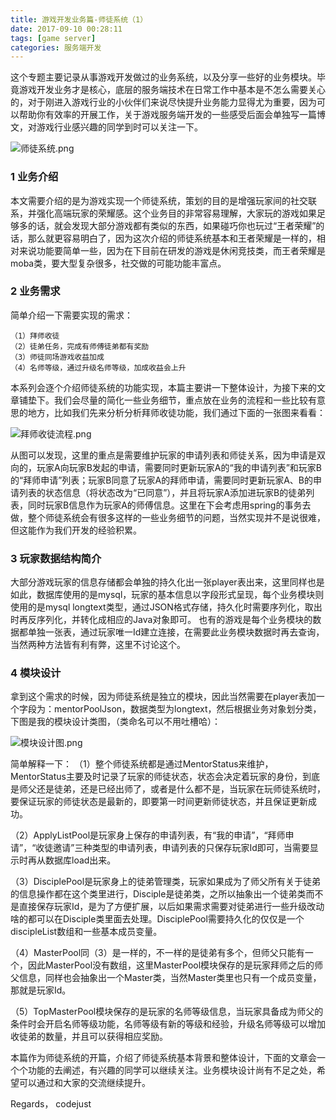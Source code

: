 ```yaml
---
title: 游戏开发业务篇-师徒系统（1）
date: 2017-09-10 00:28:11
tags: [game server]
categories: 服务端开发
---
```

这个专题主要记录从事游戏开发做过的业务系统，以及分享一些好的业务模块。毕竟游戏开发业务才是核心，底层的服务端技术在日常工作中基本是不怎么需要关心的，对于刚进入游戏行业的小伙伴们来说尽快提升业务能力显得尤为重要，因为可以帮助你有效率的开展工作，关于游戏服务端开发的一些感受后面会单独写一篇博文，对游戏行业感兴趣的同学到时可以关注一下。


![师徒系统.png](http://upload-images.jianshu.io/upload_images/3981501-f48c3c14b9d994bd.png?imageMogr2/auto-orient/strip%7CimageView2/2/w/1240)

<!--more-->
### 1 业务介绍
本文需要介绍的是为游戏实现一个师徒系统，策划的目的是增强玩家间的社交联系，并强化高端玩家的荣耀感。这个业务目的非常容易理解，大家玩的游戏如果足够多的话，就会发现大部分游戏都有类似的东西，如果碰巧你也玩过“王者荣耀”的话，那么就更容易明白了，因为这次介绍的师徒系统基本和王者荣耀是一样的，相对来说功能要简单一些，因为在下目前在研发的游戏是休闲竞技类，而王者荣耀是moba类，要大型复杂很多，社交做的可能功能丰富点。

### 2 业务需求
简单介绍一下需要实现的需求：
```
（1）拜师收徒
（2）徒弟任务，完成有师傅徒弟都有奖励
（3）师徒同场游戏收益加成
（4）名师等级，通过升级名师等级，加成收益会上升
```
本系列会逐个介绍师徒系统的功能实现，本篇主要讲一下整体设计，为接下来的文章铺垫下。我们会尽量的简化一些业务细节，重点放在业务的流程和一些比较有意思的地方，比如我们先来分析分析拜师收徒功能，我们通过下面的一张图来看看：

![拜师收徒流程.png](http://upload-images.jianshu.io/upload_images/3981501-9a02355954d4927d.png?imageMogr2/auto-orient/strip%7CimageView2/2/w/1240)


从图可以发现，这里的重点是需要维护玩家的申请列表和师徒关系，因为申请是双向的，玩家A向玩家B发起的申请，需要同时更新玩家A的“我的申请列表”和玩家B的“拜师申请”列表；玩家B同意了玩家A的拜师申请，需要同时更新玩家A、B的申请列表的状态信息（将状态改为“已同意”），并且将玩家A添加进玩家B的徒弟列表，同时玩家B信息作为玩家A的师傅信息。这里在下会考虑用spring的事务去做，整个师徒系统会有很多这样的一些业务细节的问题，当然实现并不是说很难，但这能作为我们开发的经验积累。

### 3 玩家数据结构简介
大部分游戏玩家的信息存储都会单独的持久化出一张player表出来，这里同样也是如此，数据库使用的是mysql，玩家的基本信息以字段形式呈现，每个业务模块则使用的是mysql longtext类型，通过JSON格式存储，持久化时需要序列化，取出时再反序列化，并转化成相应的Java对象即可。 也有的游戏是每个业务模块的数据都单独一张表，通过玩家唯一Id建立连接，在需要此业务模块数据时再去查询，当然两种方法皆有利有弊，这里不讨论这个。

### 4 模块设计
拿到这个需求的时候，因为师徒系统是独立的模块，因此当然需要在player表加一个字段为：mentorPoolJson，数据类型为longtext，然后根据业务对象划分类，下图是我的模块设计类图，（类命名可以不用吐槽哈）：

![模块设计图.png](http://upload-images.jianshu.io/upload_images/3981501-fe7aafcf2c49fee0.png?imageMogr2/auto-orient/strip%7CimageView2/2/w/1240)

简单解释一下：
（1）整个师徒系统都是通过MentorStatus来维护，MentorStatus主要及时记录了玩家的师徒状态，状态会决定着玩家的身份，到底是师父还是徒弟，还是已经出师了，或者是什么都不是，当玩家在玩师徒系统时，要保证玩家的师徒状态是最新的，即要第一时间更新师徒状态，并且保证更新成功。

（2）ApplyListPool是玩家身上保存的申请列表，有“我的申请”，“拜师申请”，“收徒邀请”三种类型的申请列表，申请列表的只保存玩家Id即可，当需要显示时再从数据库load出来。

（3）DisciplePool是玩家身上的徒弟管理类，玩家如果成为了师父所有关于徒弟的信息操作都在这个类里进行，Disciple是徒弟类，之所以抽象出一个徒弟类而不是直接保存玩家Id，是为了方便扩展，以后如果需求需要对徒弟进行一些升级改动啥的都可以在Disciple类里面去处理。DisciplePool需要持久化的仅仅是一个discipleList数组和一些基本成员变量。

（4）MasterPool同（3）是一样的，不一样的是徒弟有多个，但师父只能有一个，因此MasterPool没有数组，这里MasterPool模块保存的是玩家拜师之后的师父信息，同样也会抽象出一个Master类，当然Master类里也只有一个成员变量，那就是玩家Id。

（5）TopMasterPool模块保存的是玩家的名师等级信息，当玩家具备成为师父的条件时会开启名师等级功能，名师等级有新的等级和经验，升级名师等级可以增加收徒弟的数量，并且可以获得相应奖励。

本篇作为师徒系统的开篇，介绍了师徒系统基本背景和整体设计，下面的文章会一个个功能的去阐述，有兴趣的同学可以继续关注。业务模块设计尚有不足之处，希望可以通过和大家的交流继续提升。

Regards，
codejust
